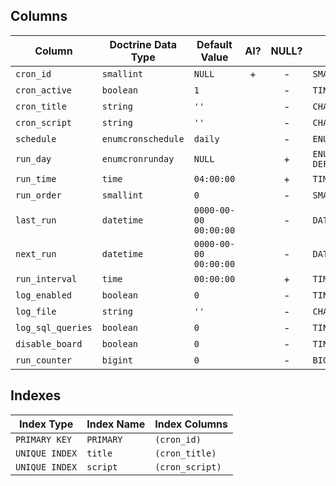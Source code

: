 ## Columns

| Column | Doctrine Data Type | Default Value | AI? | NULL? | Column DDL |
| ------ | ------------------ | ------------- | :-: | :---: | ---------- |
| `cron_id` | `smallint` | `NULL` | + | - | `SMALLINT UNSIGNED AUTO_INCREMENT NOT NULL` |
| `cron_active` | `boolean` | `1` |  | - | `TINYINT(1) DEFAULT '1' NOT NULL` |
| `cron_title` | `string` | `''` |  | - | `CHAR(120) DEFAULT '' NOT NULL COLLATE utf8mb4_unicode_ci` |
| `cron_script` | `string` | `''` |  | - | `CHAR(120) DEFAULT '' NOT NULL COLLATE utf8mb4_unicode_ci` |
| `schedule` | `enumcronschedule` | `daily` |  | - | `ENUM('hourly','daily','weekly','monthly','interval') DEFAULT 'daily' NOT NULL COLLATE utf8mb4_unicode_ci` |
| `run_day` | `enumcronrunday` | `NULL` |  | + | `ENUM('1','2','3','4','5','6','7','8','9','10','11','12','13','14','15','16','17','18','19','20','21','22','23','24','25','26','27','28') DEFAULT NULL COLLATE utf8mb4_unicode_ci` |
| `run_time` | `time` | `04:00:00` |  | + | `TIME DEFAULT '04:00:00'` |
| `run_order` | `smallint` | `0` |  | - | `SMALLINT UNSIGNED DEFAULT 0 NOT NULL` |
| `last_run` | `datetime` | `0000-00-00 00:00:00` |  | - | `DATETIME DEFAULT '0000-00-00 00:00:00' NOT NULL` |
| `next_run` | `datetime` | `0000-00-00 00:00:00` |  | - | `DATETIME DEFAULT '0000-00-00 00:00:00' NOT NULL` |
| `run_interval` | `time` | `00:00:00` |  | + | `TIME DEFAULT '00:00:00'` |
| `log_enabled` | `boolean` | `0` |  | - | `TINYINT(1) DEFAULT '0' NOT NULL` |
| `log_file` | `string` | `''` |  | - | `CHAR(120) DEFAULT '' NOT NULL COLLATE utf8mb4_unicode_ci` |
| `log_sql_queries` | `boolean` | `0` |  | - | `TINYINT(1) DEFAULT '0' NOT NULL` |
| `disable_board` | `boolean` | `0` |  | - | `TINYINT(1) DEFAULT '0' NOT NULL` |
| `run_counter` | `bigint` | `0` |  | - | `BIGINT UNSIGNED DEFAULT 0 NOT NULL` |

## Indexes

| Index Type | Index Name | Index Columns |
| ---------- | ---------- | ------------- |
| `PRIMARY KEY` | `PRIMARY` | `(cron_id)` |
| `UNIQUE INDEX` | `title` | `(cron_title)` |
| `UNIQUE INDEX` | `script` | `(cron_script)` |

